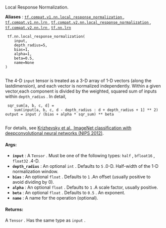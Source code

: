 Local Response Normalization.

**Aliases** : [ `tf.compat.v1.nn.local_response_normalization` ](/api_docs/python/tf/nn/local_response_normalization), [ `tf.compat.v1.nn.lrn` ](/api_docs/python/tf/nn/local_response_normalization), [ `tf.compat.v2.nn.local_response_normalization` ](/api_docs/python/tf/nn/local_response_normalization), [ `tf.compat.v2.nn.lrn` ](/api_docs/python/tf/nn/local_response_normalization), [ `tf.nn.lrn` ](/api_docs/python/tf/nn/local_response_normalization)

```
 tf.nn.local_response_normalization(
    input,
    depth_radius=5,
    bias=1,
    alpha=1,
    beta=0.5,
    name=None
)
 
```

The 4-D  `input`  tensor is treated as a 3-D array of 1-D vectors (along the lastdimension), and each vector is normalized independently.  Within a given vector,each component is divided by the weighted, squared sum of inputs within `depth_radius` .  In detail,

```
 sqr_sum[a, b, c, d] =
    sum(input[a, b, c, d - depth_radius : d + depth_radius + 1] ** 2)
output = input / (bias + alpha * sqr_sum) ** beta
 
```

For details, see [Krizhevsky et al., ImageNet classification with deepconvolutional neural networks (NIPS 2012)](http://papers.nips.cc/paper/4824-imagenet-classification-with-deep-convolutional-neural-networks).

#### Args:
- **`input`** : A  `Tensor` . Must be one of the following types:  `half` ,  `bfloat16` ,  `float32` .4-D.
- **`depth_radius`** : An optional  `int` . Defaults to  `5` .0-D.  Half-width of the 1-D normalization window.
- **`bias`** : An optional  `float` . Defaults to  `1` .An offset (usually positive to avoid dividing by 0).
- **`alpha`** : An optional  `float` . Defaults to  `1` .A scale factor, usually positive.
- **`beta`** : An optional  `float` . Defaults to  `0.5` . An exponent.
- **`name`** : A name for the operation (optional).


#### Returns:
A  `Tensor` . Has the same type as  `input` .

